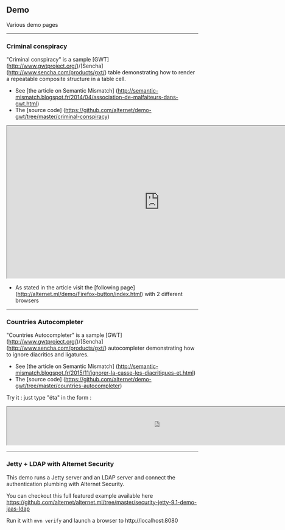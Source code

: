 ## Demo

Various demo pages

---

### <a name="criminalConspiracy">Criminal conspiracy</a>

"Criminal conspiracy" is a sample [GWT] (http://www.gwtproject.org/)/[Sencha] (http://www.sencha.com/products/gxt/) table demonstrating 
how to render a repeatable composite structure in a table cell.

* See [the article on Semantic Mismatch] (http://semantic-mismatch.blogspot.fr/2014/04/association-de-malfaiteurs-dans-gwt.html)
* The [source code] (https://github.com/alternet/demo-gwt/tree/master/criminal-conspiracy)

<iframe width="800" height="400" border="0" src="http://alternet.ml/demo/Conspiracy/" ></iframe>

* As stated in the article visit the [following page] (http://alternet.ml/demo/Firefox-button/index.html) with 2 different browsers

---

### <a name="countriesAutocompleter">Countries Autocompleter</a>

"Countries Autocompleter" is a sample [GWT] (http://www.gwtproject.org/)/[Sencha] (http://www.sencha.com/products/gxt/) autocompleter demonstrating 
how to ignore diacritics and ligatures.

* See [the article on Semantic Mismatch] (http://semantic-mismatch.blogspot.fr/2015/11/ignorer-la-casse-les-diacritiques-et.html)
* The [source code] (https://github.com/alternet/demo-gwt/tree/master/countries-autocompleter)

Try it : just type "éta" in the form :

<iframe width="800" height="100" border="0" src="http://alternet.ml/demo/Countries/index.html" ></iframe>

---

### <a name="jettySecurity">Jetty + LDAP with Alternet Security</a>

This demo runs a Jetty server and an LDAP server and connect the authentication plumbing with Alternet Security.

You can checkout this full featured example available here https://github.com/alternet/alternet.ml/tree/master/security-jetty-9.1-demo-jaas-ldap

Run it with `mvn verify` and launch a browser to http://localhost:8080


